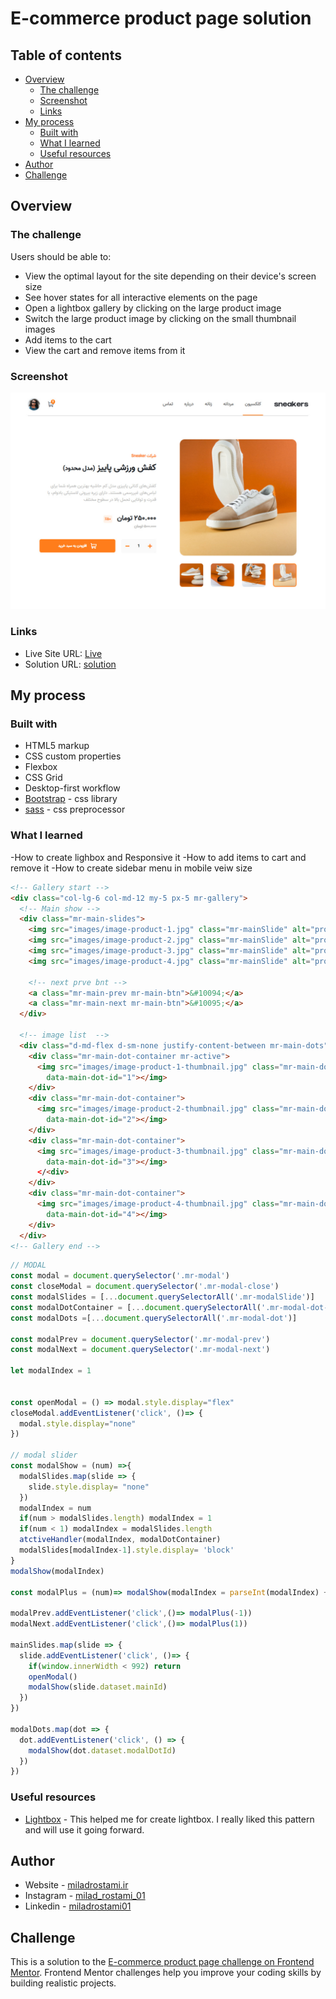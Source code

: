 # E-commerce product page solution

## Table of contents

- [Overview](#overview)
  - [The challenge](#the-challenge)
  - [Screenshot](#screenshot)
  - [Links](#links)
- [My process](#my-process)
  - [Built with](#built-with)
  - [What I learned](#what-i-learned)
  - [Useful resources](#useful-resources)
- [Author](#author)
- [Challenge](#Challenge)

## Overview

### The challenge

Users should be able to:

- View the optimal layout for the site depending on their device's screen size
- See hover states for all interactive elements on the page
- Open a lightbox gallery by clicking on the large product image
- Switch the large product image by clicking on the small thumbnail images
- Add items to the cart
- View the cart and remove items from it

### Screenshot

![](./images/ScreenShot/e-commerc.jpg)

### Links

- Live Site URL: [Live](https://ecommerce-product-page-xi.vercel.app/)
- Solution URL: [solution](https://github.com/MiladRostami01/Ecommerce-product-page)

## My process

### Built with

- HTML5 markup
- CSS custom properties
- Flexbox
- CSS Grid
- Desktop-first workflow
- [Bootstrap](https://getbootstrap.com/) - css library
- [sass](https://nextjs.org/) - css preprocessor

### What I learned

-How to create lighbox and Responsive it
-How to add items to cart and remove it
-How to create sidebar menu in mobile veiw size

```html
<!-- Gallery start -->
<div class="col-lg-6 col-md-12 my-5 px-5 mr-gallery">
  <!-- Main show -->
  <div class="mr-main-slides">
    <img src="images/image-product-1.jpg" class="mr-mainSlide" alt="product1" data-main-id="1">
    <img src="images/image-product-2.jpg" class="mr-mainSlide" alt="product2" data-main-id="2">
    <img src="images/image-product-3.jpg" class="mr-mainSlide" alt="product3" data-main-id="3">
    <img src="images/image-product-4.jpg" class="mr-mainSlide" alt="product4" data-main-id="4">

    <!-- next prve bnt -->
    <a class="mr-main-prev mr-main-btn">&#10094;</a>
    <a class="mr-main-next mr-main-btn">&#10095;</a>
  </div>

  <!-- image list  -->
  <div class="d-md-flex d-sm-none justify-content-between mr-main-dots">
    <div class="mr-main-dot-container mr-active">
      <img src="images/image-product-1-thumbnail.jpg" class="mr-main-dot" alt="product1"
        data-main-dot-id="1"></img>
    </div>
    <div class="mr-main-dot-container">
      <img src="images/image-product-2-thumbnail.jpg" class="mr-main-dot" alt="product2"
        data-main-dot-id="2"></img>
    </div>
    <div class="mr-main-dot-container">
      <img src="images/image-product-3-thumbnail.jpg" class="mr-main-dot" alt="product3"
        data-main-dot-id="3"></img>
      </<div>
    </div>
    <div class="mr-main-dot-container">
      <img src="images/image-product-4-thumbnail.jpg" class="mr-main-dot" alt="product4"
        data-main-dot-id="4"></img>
    </div>
  </div>
<!-- Gallery end -->
```

```js
// MODAL
const modal = document.querySelector('.mr-modal')
const closeModal = document.querySelector('.mr-modal-close')
const modalSlides = [...document.querySelectorAll('.mr-modalSlide')]
const modalDotContainer = [...document.querySelectorAll('.mr-modal-dot-container')]
const modalDots =[...document.querySelectorAll('.mr-modal-dot')]

const modalPrev = document.querySelector('.mr-modal-prev')
const modalNext = document.querySelector('.mr-modal-next')

let modalIndex = 1 


const openModal = () => modal.style.display="flex"
closeModal.addEventListener('click', ()=> {
  modal.style.display="none"
})

// modal slider
const modalShow = (num) =>{
  modalSlides.map(slide => {
    slide.style.display= "none"
  })
  modalIndex = num
  if(num > modalSlides.length) modalIndex = 1
  if(num < 1) modalIndex = modalSlides.length
  atctiveHandler(modalIndex, modalDotContainer)
  modalSlides[modalIndex-1].style.display= 'block'
}
modalShow(modalIndex)

const modalPlus = (num)=> modalShow(modalIndex = parseInt(modalIndex) + num)

modalPrev.addEventListener('click',()=> modalPlus(-1))
modalNext.addEventListener('click',()=> modalPlus(1))

mainSlides.map(slide => {
  slide.addEventListener('click', ()=> {
    if(window.innerWidth < 992) return
    openModal()
    modalShow(slide.dataset.mainId)
  })
})

modalDots.map(dot => {
  dot.addEventListener('click', () => {
    modalShow(dot.dataset.modalDotId)
  })
})
```


### Useful resources

- [Lightbox](https://www.w3schools.com/howto/howto_js_lightbox.asp) - This helped me for create lightbox. I really liked this pattern and will use it going forward.

## Author

- Website - [miladrostami.ir](https://miladrostami01.ir/)
- Instagram - [milad_rostami_01](https://www.instagram.com/milad_rostami_01/)
- Linkedin - [miladrostami01](https://www.linkedin.com/in/miladrostami01/)

## Challenge

This is a solution to the [E-commerce product page challenge on Frontend Mentor](https://www.frontendmentor.io/challenges/ecommerce-product-page-UPsZ9MJp6). Frontend Mentor challenges help you improve your coding skills by building realistic projects.

